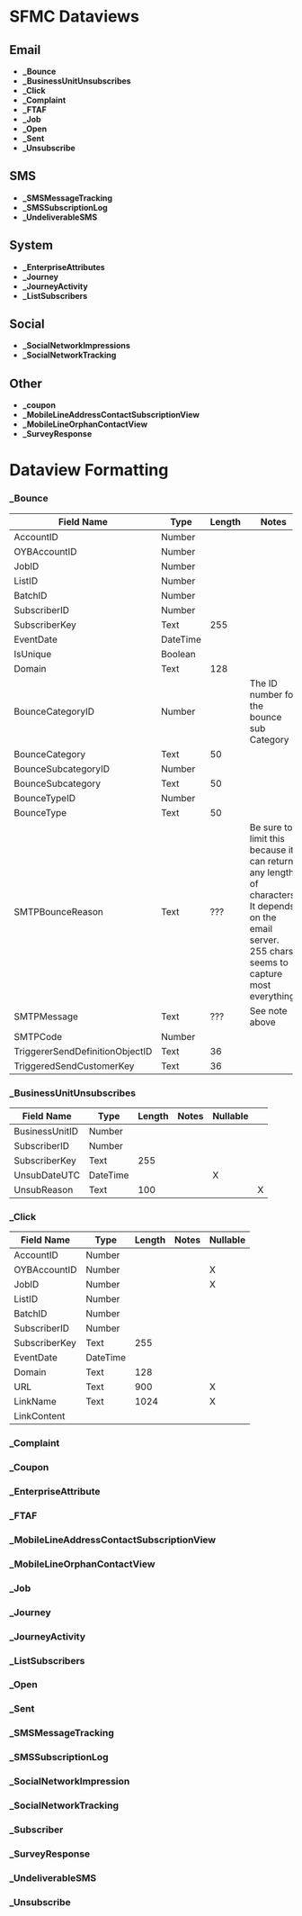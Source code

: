 # SFMC Dataviews

## Email

- **\_Bounce**
- **\_BusinessUnitUnsubscribes**
- **\_Click**
- **\_Complaint**
- **\_FTAF**
- **\_Job**
- **\_Open**
- **\_Sent**
- **\_Unsubscribe**

## SMS

- **\_SMSMessageTracking**
- **\_SMSSubscriptionLog**
- **\_UndeliverableSMS**

## System

- **\_EnterpriseAttributes**
- **\_Journey**
- **\_JourneyActivity**
- **\_ListSubscribers**

## Social

- **\_SocialNetworkImpressions**
- **\_SocialNetworkTracking**

## Other

- **\_coupon**
- **\_MobileLineAddressContactSubscriptionView**
- **\_MobileLineOrphanContactView**
- **\_SurveyResponse**

# Dataview Formatting

### \_Bounce

| Field Name                      | Type     | Length | Notes                                                                                                                                            | Nullable |
| ------------------------------- | -------- | ------ | ------------------------------------------------------------------------------------------------------------------------------------------------ | -------- |
| AccountID                       | Number   |        |                                                                                                                                                  |          |
| OYBAccountID                    | Number   |        |                                                                                                                                                  | X        |
| JobID                           | Number   |        |                                                                                                                                                  |          |
| ListID                          | Number   |        |                                                                                                                                                  |          |
| BatchID                         | Number   |        |                                                                                                                                                  |          |
| SubscriberID                    | Number   |        |                                                                                                                                                  |
| SubscriberKey                   | Text     | 255    |                                                                                                                                                  |
| EventDate                       | DateTime |        |                                                                                                                                                  |
| IsUnique                        | Boolean  |        |                                                                                                                                                  |
| Domain                          | Text     | 128    |                                                                                                                                                  |
| BounceCategoryID                | Number   |        | The ID number for the bounce sub Category                                                                                                        |
| BounceCategory                  | Text     | 50     |                                                                                                                                                  | X        |
| BounceSubcategoryID             | Number   |        |                                                                                                                                                  | X        |
| BounceSubcategory               | Text     | 50     |                                                                                                                                                  | X        |
| BounceTypeID                    | Number   |        |                                                                                                                                                  |          |
| BounceType                      | Text     | 50     |                                                                                                                                                  | X        |
| SMTPBounceReason                | Text     | ???    | Be sure to limit this because it can return any length of characters. It depends on the email server. 255 chars seems to capture most everything | X        |
| SMTPMessage                     | Text     | ???    | See note above                                                                                                                                   | X        |
| SMTPCode                        | Number   |        |                                                                                                                                                  | X        |
| TriggererSendDefinitionObjectID | Text     | 36     |                                                                                                                                                  | X        |
| TriggeredSendCustomerKey        | Text     | 36     |                                                                                                                                                  | X        |

### \_BusinessUnitUnsubscribes

| Field Name     | Type     | Length | Notes | Nullable |     |
| -------------- | -------- | ------ | ----- | -------- | --- |
| BusinessUnitID | Number   |        |       |          |     |
| SubscriberID   | Number   |        |       |          |     |
| SubscriberKey  | Text     | 255    |       |          |     |
| UnsubDateUTC   | DateTime |        |       | X        |     |
| UnsubReason    | Text     | 100    |       |          | X   |

### \_Click

| Field Name    | Type     | Length | Notes | Nullable |
| ------------- | -------- | ------ | ----- | -------- |
| AccountID     | Number   |        |       |          |
| OYBAccountID  | Number   |        |       | X        |
| JobID         | Number   |        |       | X        |
| ListID        | Number   |        |       |          |
| BatchID       | Number   |        |       |          |
| SubscriberID  | Number   |        |       |          |
| SubscriberKey | Text     | 255    |       |          |
| EventDate     | DateTime |        |       |          |
| Domain        | Text     | 128    |       |          |
| URL           | Text     | 900    |       | X        |
| LinkName      | Text     | 1024   |       | X        |
| LinkContent   |

### \_Complaint

### \_Coupon

### \_EnterpriseAttribute

### \_FTAF

### \_MobileLineAddressContactSubscriptionView

### \_MobileLineOrphanContactView

### \_Job

### \_Journey

### \_JourneyActivity

### \_ListSubscribers

### \_Open

### \_Sent

### \_SMSMessageTracking

### \_SMSSubscriptionLog

### \_SocialNetworkImpression

### \_SocialNetworkTracking

### \_Subscriber

### \_SurveyResponse

### \_UndeliverableSMS

### \_Unsubscribe
